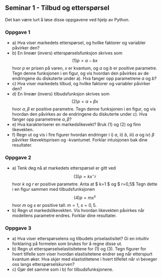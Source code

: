 ## Seminar 1 - Tilbud og etterspørsel   

Det kan være lurt å løse disse oppgavene ved hjelp av Python.   

### Oppgave 1   

- a) Hva viser markedets etterspørsel, og hvilke faktorer og variabler påvirker den?   
- b) En lineær (invers) etterspørselsfunksjon skrives som $$ (1) p=a-bx $$ hvor _p_ er prisen på varen, _x_ er kvantum, og _a_ og _b_ er positive parametre.
Tegn denne funksjonen i en figur, og vis hvordan den påvirkes av de endringene du diskuterte under a). Hva fanger opp parametrene _a_ og _b_?   
- c)  Hva viser markedets tilbud, og hvilke faktorer og variabler påvirker den?   
- d) En lineær (invers) tilbudsfunksjon skrives som $$ (2) p=\alpha+\beta x $$ hvor $\alpha, \beta$ er positive parametre.
Tegn denne funksjonen i en figur, og vis hvordan den påvirkes av de endringene du diskuterte under c). Hva fanger opp parametrene $\alpha, \beta$?   
- e) Hva karakteriserer en markedslikevekt? Bruk (1) og (2) og finn likevekten.  
- f) Regn ut og vis i fire figurer hvordan endringer i i) _a_, ii) _b_, iii) $\alpha$ og iv) $\beta$ påvirker likevektsprisen og -kvantumet. Forklar intuisjonen bak dine resultater.      


### Oppgave 2   

- a) Tenk deg nå at markedets etterspørsel er gitt ved $$ (3)  p= kx^-r $$ hvor _k_ og _r_ er positive parametre. Anta at $ k=1 $ og $ r=0,5$
Tegn dette i en figur sammen med tilbudsfunksjonen $$ (4)  p= mx^s $$ hvor _m_ og _s_ er positive tall: $m=1$, $s=0,5$.   
- b) Regn ut markedslikevekten. Vis hvordan likevekten påvirkes når modellens parametre endres. Forklar dine resultater.   

### Oppgave 3   
- a) Hva viser etterspørselens og tilbudets priselastisitet? Gi en intuitiv forklaring på formelen som brukes for å regne disse ut.   
- b) Regn ut etterspørselselastisitetene for (1) og (3).
Tegn figurer for hvert tilfelle som viser hvordan elastisitetene endrer seg når etterspurt kvantum øker. Hva skjer med elastistitetene i hvert tilfellet når vi beveger oss langs etterspørselskurven?    
- c) Gjør det samme som i b) for tilbudsfunksjonene.
